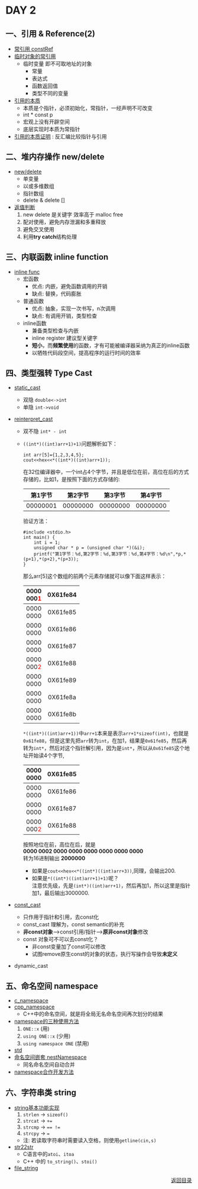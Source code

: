 # DAY 2  
## 一、引用 & Reference(2)  
- [常引用 constRef](https://github.com/zwx2000/Cpp_Space/blob/master/Cpp/day02/02constRef/main.cpp)  
- [临时对象的常引用](https://github.com/zwx2000/Cpp_Space/blob/master/Cpp/day02/03tempObject/main.cpp)  
    - 临时变量 即不可取地址的对象  
        - 常量  
        - 表达式  
        - 函数返回值  
        - 类型不同的变量  
- [引用的本质](https://github.com/zwx2000/Cpp_Space/blob/master/Cpp/day02/04natureRef/main.cpp) 
    - 本质是个指针，必须初始化，常指针，一经声明不可改变  
    - int * const p  
    - 宏观上没有开辟空间  
    - 底层实现时本质为常指针   
- [引用的本质证明](https://github.com/zwx2000/Cpp_Space/blob/master/Cpp/day02/05natureRefprove/main.cpp) : 反汇编比较指针与引用   
## 二、堆内存操作 new/delete  
- [new/delete](https://github.com/zwx2000/Cpp_Space/blob/master/Cpp/day02/06newdelete/main.cpp)  
    - 单变量  
    - 以或多维数组  
    - 指针数组  
    - delete & delete []  
- [返值判断](https://github.com/zwx2000/Cpp_Space/blob/master/Cpp/day02/07retNew/main.cpp)  
    1. new delete 是关键字 效率高于 malloc free  
    2. 配对使用，避免内存泄漏和多重释放  
    3. 避免交叉使用  
    4. 利用**try catch**结构处理   
## 三、内联函数 inline function   
- [inline func](https://github.com/zwx2000/Cpp_Space/blob/master/Cpp/day02/08inline/main.cpp)  
    - 宏函数  
        - 优点: 内嵌，避免函数调用的开销  
        - 缺点: 替换，代码膨胀  
    - 普通函数  
        - 优点: 抽象，实现一次书写，n次调用  
        - 缺点: 有调用开销，类型检查  
    - inline函数
        - 兼备类型检查与内嵌  
        - inline register 建议型关键字  
        - **短小**，而**频繁使用**的函数，才有可能被编译器采纳为真正的inline函数  
        - 以牺牲代码段空间，提高程序的运行时间的效率  
## 四、类型强转 Type Cast  
- [static_cast](https://github.com/zwx2000/Cpp_Space/blob/master/Cpp/day02/09static_cast/main.cpp)  
    - 双隐 `double<->int`    
    - 单隐 `int->void`  
- [reinterpret_cast](https://github.com/zwx2000/Cpp_Space/blob/master/Cpp/day02/10reinterpret_cast/main.cpp)  
    - 双不隐 `int* - int`  
    - `((int*)((int)arr+1)+1)`问题解析如下：  
        ```
        int arr[5]={1,2,3,4,5};  
        cout<<hex<<*((int*)((int)arr+1));  
        ```
        在32位编译器中，一个int占4个字节，并且是低位在前，高位在后的方式存储的，比如1，是按照下面的方式存储的:   
        
        |第1字节|第2字节|第3字节|第4字节|
        |:-:|:-:|:-:|:-:|
        |00000001|00000000|00000000|00000000|  

        验证方法：  
        ```
        #include <stdio.h>
        int main() {
	        int i = 1;
	        unsigned char * p = (unsigned char *)(&i);
	        printf("第1字节：%d,第2字节：%d,第3字节：%d,第4字节：%d\n",*p,*(p+1),*(p+2),*(p+3));
        }
        ```  
        那么arr[5]这个数组的前两个元素存储就可以像下面这样表示：
            
        |0000<br>000<font color=red>1</font>|0X61fe84|
        |:-:|:-:|
        |0000<br>0000|0X61fe85|
        |0000<br>0000|0X61fe86|
        |0000<br>0000|0X61fe87|
        |0000<br>000<font color=red>2</font>|0X61fe88|
        |0000<br>0000|0X61fe89|
        |0000<br>0000|0X61fe8a|
        |0000<br>0000|0X61fe8b|  
       
        `*((int*)((int)arr+1))`中`arr+1`本来是表示`arr+1*sizeof(int)`，也就是`0x61fe88`，但是这里先把`arr`转为`int`，在加1，结果是`0x61fe85`，然后再转为`int*`，然后对这个指针解引用，因为是`int*`，所以从`0x61fe85`这个地址开始读4个字节,  

        |0000<br>0000|0X61fe85|
        |:-:|:-:|
        |0000<br>0000|0X61fe86|
        |0000<br>0000|0X61fe87|
        |0000<br>000<font color=red>2</font>|0X61fe88|  

        按照地位在前，高位在后，就是  
        **0000 0002 0000 0000 0000 0000 0000 0000**  
        转为16进制输出
        **2000000**  
        - 如果是`cout<<hex<<*((int*)((int)arr+3))`,同理，会输出200.
        - 如果是`*((int*)((int)arr+1)+1)`呢？  
        注意优先级，先是`(int*)((int)arr+1)`，然后再加1，所以这里是指针加1，最后输出3000000.

- [const_cast](https://github.com/zwx2000/Cpp_Space/blob/master/Cpp/day02/11const_cast/main.cpp)  
    - 只作用于指针和引用，去const化  
    - const_cast 理解为，const semantic的补充  
    - **非const对象**-->const引用/指针-->**原非const对象**修改  
    - const 对象可不可以去const化？  
        - 非const变量加了const可以修改  
        - 试图remove原生const的对象的状态，执行写操作会导致**未定义**  
- dynamic_cast  
## 五、命名空间 namespace  
- [c_namespace](https://github.com/zwx2000/Cpp_Space/blob/master/Cpp/day02/12cnamespace/main.c)    
- [cpp_namespace](https://github.com/zwx2000/Cpp_Space/blob/master/Cpp/day02/13cppnamespace/main.cpp)  
    - C++中的命名空间，就是将全局无名命名空间再次划分的结果  
- [namespace的三种使用方法](https://github.com/zwx2000/Cpp_Space/blob/master/Cpp/day02/14namespace/main.cpp)  
    1. `ONE::x` (用)  
    2. `using ONE::x` (少用)    
    3. `using namespace ONE` (禁用)  
- [std](https://github.com/zwx2000/Cpp_Space/blob/master/Cpp/day02/15std/main.cpp)  
- [命名空间嵌套 nestNamespace](https://github.com/zwx2000/Cpp_Space/blob/master/Cpp/day02/16nestNamespace/main.cpp)  
    - 同名命名空间自动合并  
- [namespace合作开发方法](https://github.com/zwx2000/Cpp_Space/tree/master/Cpp/day02/17cooperator)  
## 六、字符串类 string  
- [string基本功能实现](https://github.com/zwx2000/Cpp_Space/blob/master/Cpp/day02/18string/main.cpp)  
    1. `strlen` -> `sizeof()`  
    2. `strcat` -> `+=`  
    3. `strcmp` -> `== !=`  
    4. `strcpy` -> `=`  
    - 注: 若读取字符串时需要读入空格，则使用`getline(cin,s)`  
- [str22str](https://github.com/zwx2000/Cpp_Space/blob/master/Cpp/day02/19str22str/main.cpp)  
    - C语言中的`atoi`、`itoa`  
    - C++ 中的 `to_string()`、`stoi()`  
- [file_string](https://github.com/zwx2000/Cpp_Space/blob/master/Cpp/day02/20filestring/main.cpp)    
 [<p align = right>返回目录</p>](https://github.com/zwx2000/Cpp_Space/tree/master/Cpp)